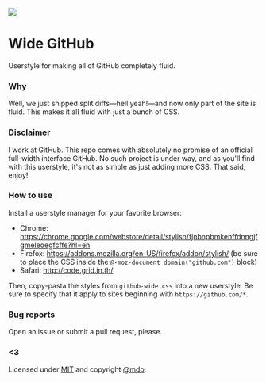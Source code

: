 ![](https://cloud.githubusercontent.com/assets/98681/4158694/54b81c44-3491-11e4-866a-2555e8afc23d.png)

# Wide GitHub

Userstyle for making all of GitHub completely fluid.

### Why

Well, we just shipped split diffs—hell yeah!—and now only part of the site is fluid. This makes it all fluid with just a bunch of CSS.

### Disclaimer

I work at GitHub. This repo comes with absolutely no promise of an official full-width interface GitHub. No such project is under way, and as you'll find with this userstyle, it's not as simple as just adding more CSS. That said, enjoy!

### How to use

Install a userstyle manager for your favorite browser:

* Chrome: https://chrome.google.com/webstore/detail/stylish/fjnbnpbmkenffdnngjfgmeleoegfcffe?hl=en
* Firefox: https://addons.mozilla.org/en-US/firefox/addon/stylish/ (be sure to place the CSS inside the `@-moz-document domain("github.com")` block)
* Safari: http://code.grid.in.th/

Then, copy-pasta the styles from `github-wide.css` into a new userstyle. Be sure to specify that it apply to sites beginning with `https://github.com/*`.

### Bug reports

Open an issue or submit a pull request, please.

### <3

Licensed under [MIT](LICENSE) and copyright [@mdo](https://twitter.com/mdo).
